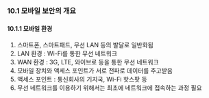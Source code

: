 ### 10.1 모바일 보안의 개요

#### 10.1.1 모바일 환경

1. 스마트폰, 스마트패드, 무선 LAN 등의 발달로 일반화됨
2. LAN 환경 : Wi\-Fi를 통한 무선 네트워크
3. WAN 환경 : 3G, LTE, 와이브로 등을 통한 무선 네트워크
4. 모바일 장치와 액세스 포인트가 서로 전파로 데이터를 주고받음
5. 액세스 포인트 : 통신회사의 기지국, Wi\-Fi 핫스팟 등
6. 무선 네트워크를 이용하기 위해서는 최초에 네트워크에 접속하는 과정 필요
